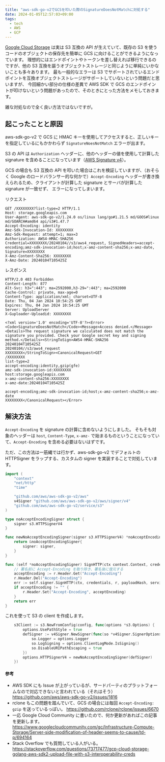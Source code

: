 ```yaml
---
title: "aws-sdk-go-v2でGCSを叩いた際のSignatureDoesNotMatchに対処する"
date: 2024-01-05T12:57:03+09:00
tags:
  - tech
  - AWS
  - GCP
---
```


[Google Cloud Storage](https://cloud.google.com/storage?hl=ja) は実は S3 互換の API が生えていて、既存の S3 を使うコードのオブジェクトの保存先を簡単に GCS に向けることができるようになっています。
理想的にはエンドポイントやトークンを差し替えれば移行できるのですが、他の S3 互換を謳うオブジェクトストレージと同じように単純にいかないことも多々あります。
最も一般的なエラーは S3 でサポートされているエンドポイントを互換オブジェクトストレージがサポートしていないという問題だと思いますが、
今回細かい部分の仕様の差異で AWS SDK で GCS のエンドポイントが叩けないという問題があったので、そのときにとった方法をメモしておきます。

雑な対処なので全く良い方法ではないですが。

## 起こったことと原因

aws-sdk-go-v2 で GCS に HMAC キーを使用してアクセスすると、正しいキーを指定しているにもかかわらず `SignatureNoesNotMatch` エラーが出ます。

S3 の API は `Authorization` ヘッダーに、他のヘッダーの値を使用して計算した signature を含めることになっています（[AWS Signature v4](https://docs.aws.amazon.com/AmazonS3/latest/API/sig-v4-header-based-auth.html)）。

GCS の場合も S3 互換の API を叩いた場合はこれを検証していますが、（おそらく Google のロードバランサー的な何かで）`Accept-Encoding` ヘッダーが書き換えられるため、クライアントが計算した signature とサーバが計算した signature が一致せず、
エラーになってしまいます。

リクエスト

```http
GET /XXXXXXXX?list-type=2 HTTP/1.1
Host: storage.googleapis.com
User-Agent: aws-sdk-go-v2/1.24.0 os/linux lang/go#1.21.5 md/GOOS#linux md/GOARCH#amd64 api/s3#1.47.7
Accept-Encoding: identity
Amz-Sdk-Invocation-Id: XXXXXXXX
Amz-Sdk-Request: attempt=1; max=3
Authorization: AWS4-HMAC-SHA256 Credential=XXXXXXXX/20240104//s3/aws4_request, SignedHeaders=accept-encoding;amz-sdk-invocation-id;host;x-amz-content-sha256;x-amz-date, Signature=XXXXXXXX
X-Amz-Content-Sha256: XXXXXXXX
X-Amz-Date: 20240104T105425Z
```

レスポンス

```http
HTTP/2.0 403 Forbidden
Content-Length: 877
Alt-Svc: h3=":443"; ma=2592000,h3-29=":443"; ma=2592000
Cache-Control: private, max-age=0
Content-Type: application/xml; charset=UTF-8
Date: Thu, 04 Jan 2024 10:54:25 GMT
Expires: Thu, 04 Jan 2024 10:54:25 GMT
Server: UploadServer
X-Guploader-Uploadid: XXXXXXXX

<?xml version='1.0' encoding='UTF-8'?><Error><Code>SignatureDoesNotMatch</Code><Message>Access denied.</Message><Details>The request signature we calculated does not match the signature you provided. Check your Google secret key and signing method.</Details><StringToSign>AWS4-HMAC-SHA256
20240104T105425Z
20240104//s3/aws4_request
XXXXXXXX</StringToSign><CanonicalRequest>GET
/XXXXXXXX
list-type=2
accept-encoding:identity,gzip(gfe)
amz-sdk-invocation-id:XXXXXXXX
host:storage.googleapis.com
x-amz-content-sha256:XXXXXXXX
x-amz-date:20240104T105425Z

accept-encoding;amz-sdk-invocation-id;host;x-amz-content-sha256;x-amz-date
XXXXXXXX</CanonicalRequest></Error>
```

## 解決方法

`Accept-Encoding` を signature の計算に含めないようにしました。
そもそも対象のヘッダーは `host`, `Content-Type`, `x-amz-` で始まるものということになっていて、`Accept-Encoding` を含める必要はないはずです。

ただ、この方法は一筋縄では行かず、aws-sdk-go-v2 でデフォルトの HTTPSigner をラップする、カスタムの signer を実装することで対処しています。

```go
import (
	"context"
	"net/http"
	"time"

	"github.com/aws/aws-sdk-go-v2/aws"
	v4Signer "github.com/aws/aws-sdk-go-v2/aws/signer/v4"
	"github.com/aws/aws-sdk-go-v2/service/s3"
)

type noAcceptEncodingSigner struct {
	signer s3.HTTPSignerV4
}

func newNoAcceptEncodingSigner(signer s3.HTTPSignerV4) *noAcceptEncodingSigner {
	return &noAcceptEncodingSigner{
		signer: signer,
	}
}

func (self *noAcceptEncodingSigner) SignHTTP(ctx context.Context, credentials aws.Credentials, r *http.Request, payloadHash string, service string, region string, signingTime time.Time, optFns ...func(*v4Signer.SignerOptions)) error {
	// 署名前に Accept-Encoding を取り除き、署名後に復元する
	acceptEncoding := r.Header.Get("Accept-Encoding")
	r.Header.Del("Accept-Encoding")
	err := self.signer.SignHTTP(ctx, credentials, r, payloadHash, service, region, signingTime, optFns...)
	if acceptEncoding != "" {
		r.Header.Set("Accept-Encoding", acceptEncoding)
	}
	return err
}
```

これを使って S3 の client を作成します。

```go
	s3Client := s3.NewFromConfig(config, func(options *s3.Options) {
		options.UsePathStyle = true
		defSigner := v4Signer.NewSigner(func(so *v4Signer.SignerOptions) {
			so.Logger = options.Logger
			so.LogSigning = options.ClientLogMode.IsSigning()
			so.DisableURIPathEscaping = true
		})
		options.HTTPSignerV4 = newNoAcceptEncodingSigner(defSigner)
	})
```

#### 参考

- AWS SDK にも Issue が上がっているが、サードパーティのプラットフォームなので対応できないと言われている（それはそう） https://github.com/aws/aws-sdk-go-v2/issues/1816
- rclone もこの問題を踏んでいて、GCS の場合には毎回 `Accept-Encoding: gzip` を送っているっぽい。 https://github.com/rclone/rclone/issues/6670
- 一応 Google Cloud Community に書いたので、何か更新があればこの記事を更新します。 https://www.googlecloudcommunity.com/gc/Infrastructure-Compute-Storage/Server-side-modification-of-header-seems-to-cause/td-p/694164
- Stack Overflow でも質問している人がいる。 https://stackoverflow.com/questions/73717477/gcp-cloud-storage-golang-aws-sdk2-upload-file-with-s3-interoperability-creds

